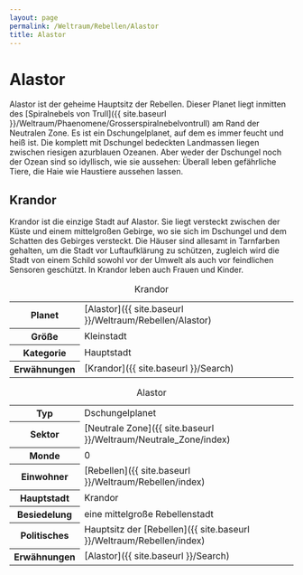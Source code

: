 ```yaml
---
layout: page
permalink: /Weltraum/Rebellen/Alastor
title: Alastor
---
```



# Alastor


Alastor ist der geheime Hauptsitz der Rebellen. Dieser Planet liegt inmitten des [Spiralnebels von Trull]({{ site.baseurl }}/Weltraum/Phaenomene/Grosserspiralnebelvontrull) am Rand der Neutralen Zone. Es ist ein Dschungelplanet, auf dem es immer feucht und heiß ist. Die komplett mit Dschungel bedeckten Landmassen liegen zwischen riesigen azurblauen Ozeanen. Aber weder der Dschungel noch der Ozean sind so idyllisch, wie sie aussehen: Überall leben gefährliche Tiere, die Haie wie Haustiere aussehen lassen.

## Krandor

Krandor ist die einzige Stadt auf Alastor. Sie liegt versteckt zwischen der Küste und einem mittelgroßen Gebirge, wo sie sich im Dschungel und dem Schatten des Gebirges versteckt. Die Häuser sind allesamt in Tarnfarben gehalten, um die Stadt vor Luftaufklärung zu schützen, zugleich wird die Stadt von einem Schild sowohl vor der Umwelt als auch vor feindlichen Sensoren geschützt. In Krandor leben auch Frauen und Kinder.

<table data-type="stadt">
<caption>Krandor</caption>
<tbody>
<tr><th>Planet</th><td>[Alastor]({{ site.baseurl }}/Weltraum/Rebellen/Alastor)</td></tr>
<tr><th>Größe</th><td>Kleinstadt</td></tr>
<tr><th>Kategorie</th><td>Hauptstadt</td></tr>
<tr><th>Erwähnungen</th><td>[Krandor]({{ site.baseurl }}/Search)</td></tr>
</tbody>
</table>

<aside>
<table data-type="planet">
<caption>Alastor</caption>
<tbody>
<tr><th>Typ</th><td>Dschungelplanet</td></tr>
<tr><th>Sektor</th><td>[Neutrale Zone]({{ site.baseurl }}/Weltraum/Neutrale_Zone/index)</td></tr>
<tr><th>Monde</th><td>0</td></tr>
<tr><th>Einwohner</th><td>[Rebellen]({{ site.baseurl }}/Weltraum/Rebellen/index)</td></tr>
<tr><th>Hauptstadt</th><td>Krandor</td></tr>
<tr><th>Besiedelung</th><td>eine mittelgroße Rebellenstadt</td></tr>
<tr><th>Politisches</th><td>Hauptsitz der [Rebellen]({{ site.baseurl }}/Weltraum/Rebellen/index)</td></tr>
<tr><th>Erwähnungen</th><td>[Alastor]({{ site.baseurl }}/Search)</td></tr>
</tbody>
</table>
</aside>

